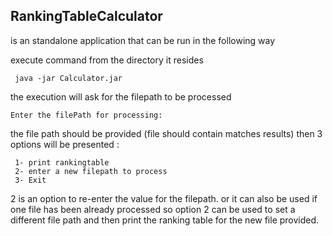 ## RankingTableCalculator

is an standalone application that can be run in the following way

execute command from the directory it resides

````
 java -jar Calculator.jar
 ````


 the execution will ask for the filepath to be processed  
````
Enter the filePath for processing:
````
the file path should be provided (file should contain matches results)
then 3 options will be presented : 
````
 1- print rankingtable
 2- enter a new filepath to process
 3- Exit
````

2 is an option to re-enter the value for the filepath. 
or it can also be used if one file has been already processed so 
option 2 can be used to set a different file path and then 
print the ranking table for the new file provided.

